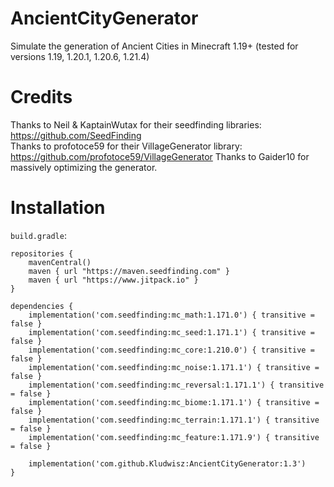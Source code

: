 # AncientCityGenerator
Simulate the generation of Ancient Cities in Minecraft 1.19+ (tested for versions 1.19, 1.20.1, 1.20.6, 1.21.4)

# Credits
Thanks to Neil & KaptainWutax for their seedfinding libraries:  https://github.com/SeedFinding                                            
Thanks to profotoce59 for their VillageGenerator library:  https://github.com/profotoce59/VillageGenerator
Thanks to Gaider10 for massively optimizing the generator.

# Installation
`build.gradle`:                                                                                                                                                        

```
repositories {
	mavenCentral()
	maven { url "https://maven.seedfinding.com" }
	maven { url "https://www.jitpack.io" }
}
                                                                                      
dependencies {
	implementation('com.seedfinding:mc_math:1.171.0') { transitive = false }
	implementation('com.seedfinding:mc_seed:1.171.1') { transitive = false }
	implementation('com.seedfinding:mc_core:1.210.0') { transitive = false }
	implementation('com.seedfinding:mc_noise:1.171.1') { transitive = false }
	implementation('com.seedfinding:mc_reversal:1.171.1') { transitive = false }
	implementation('com.seedfinding:mc_biome:1.171.1') { transitive = false }
	implementation('com.seedfinding:mc_terrain:1.171.1') { transitive = false }
	implementation('com.seedfinding:mc_feature:1.171.9') { transitive = false }

	implementation('com.github.Kludwisz:AncientCityGenerator:1.3')
}
```
